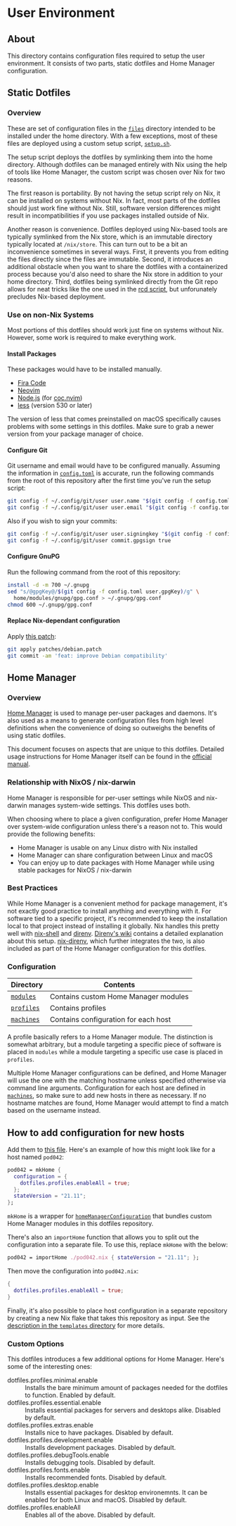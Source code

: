 # User Environment

## About

This directory contains configuration files required to setup the user
environment. It consists of two parts, static dotfiles and Home Manager
configuration.

## Static Dotfiles

### Overview

These are set of configuration files in the [`files`](files) directory intended
to be installed under the home directory. With a few exceptions, most of these
files are deployed using a custom setup script, [`setup.sh`](../setup.sh).

The setup script deploys the dotfiles by symlinking them into the home
directory. Although dotfiles can be managed entirely with Nix using the help of
tools like Home Manager, the custom script was chosen over Nix for two reasons.

The first reason is portability. By not having the setup script rely on Nix, it
can be installed on systems without Nix. In fact, most parts of the dotfiles
should just work fine without Nix. Still, software version differences might
result in incompatibilities if you use packages installed outside of Nix.

Another reason is convenience. Dotfiles deployed using Nix-based tools are
typically symlinked from the Nix store, which is an immutable directory
typically located at `/nix/store`. This can turn out to be a bit an
inconvenience sometimes in several ways. First, it prevents you from editing the
files directly since the files are immutable. Second, it introduces an
additional obstacle when you want to share the dotfiles with a containerized
process because you'd also need to share the Nix store in addition to your home
directory. Third, dotfiles being symlinked directly from the Git repo allows
for neat tricks like the one used in the [rcd script](files/.local/bin/rcd),
but unforunately precludes Nix-based deployment.

### Use on non-Nix Systems

Most portions of this dotfiles should work just fine on systems without Nix.
However, some work is required to make everything work.

#### Install Packages

These packages would have to be installed manually.

- [Fira Code](https://github.com/tonsky/FiraCode)
- [Neovim](https://neovim.io)
- [Node.js](https://nodejs.org) (for [coc.nvim](https://github.com/neoclide/coc.nvim))
- [less](https://www.greenwoodsoftware.com/less/index.html) (version 530 or later)

The version of less that comes preinstalled on macOS specifically causes
problems with some settings in this dotfiles. Make sure to grab a newer version
from your package manager of choice.

#### Configure Git

Git username and email would have to be configured manually. Assuming the
information in [`config.toml`](../config.toml) is accurate, run the following
commands from the root of this repository after the first time you've run the
setup script:

```bash
git config -f ~/.config/git/user user.name "$(git config -f config.toml user.fullName)"
git config -f ~/.config/git/user user.email "$(git config -f config.toml user.email)"
```

Also if you wish to sign your commits:

```bash
git config -f ~/.config/git/user user.signingkey "$(git config -f config.toml user.gpgKey)"
git config -f ~/.config/git/user commit.gpgsign true
```

#### Configure GnuPG

Run the following command from the root of this repository:

```bash
install -d -m 700 ~/.gnupg
sed "s/@gpgKey@/$(git config -f config.toml user.gpgKey)/g" \
  home/modules/gnupg/gpg.conf > ~/.gnupg/gpg.conf
chmod 600 ~/.gnupg/gpg.conf
```

#### Replace Nix-dependant configuration

Apply [this patch](patches/debian.patch):

```bash
git apply patches/debian.patch
git commit -am 'feat: improve Debian compatibility'
```

## Home Manager

### Overview

[Home Manager][home] is used to manage per-user packages and daemons. It's also
used as a means to generate configuration files from high level definitions when
the convenience of doing so outweighs the benefits of using static dotfiles.

This document focuses on aspects that are unique to this dotfiles. Detailed
usage instructions for Home Manager itself can be found in the [official
manual][home-docs].

### Relationship with NixOS / nix-darwin

Home Manager is responsible for per-user settings while NixOS and nix-darwin
manages system-wide settings. This dotfiles uses both.

When choosing where to place a given configuration, prefer Home Manager over
system-wide configuration unless there's a reason not to. This would provide
the following benefits:

- Home Manager is usable on any Linux distro with Nix installed
- Home Manager can share configuration between Linux and macOS
- You can enjoy up to date packages with Home Manager while using stable
  packages for NixOS / nix-darwin

### Best Practices

While Home Manager is a convenient method for package management, it's not
exactly good practice to install anything and everything with it. For software
tied to a specific project, it's recommended to keep the installation local to
that project instead of installing it globally. Nix handles this pretty well
with [nix-shell][nix-shell] and [direnv][direnv]. [Direnv's wiki][direnv-wiki]
contains a detailed explanation about this setup. [nix-direnv][nix-direnv],
which further integrates the two, is also included as part of the Home Manager
configuration for this dotfiles.

### Configuration

| Directory              | Contents                             |
| ---------------------- | ------------------------------------ |
| [`modules`](modules)   | Contains custom Home Manager modules |
| [`profiles`](profiles) | Contains profiles                    |
| [`machines`](machines) | Contains configuration for each host |

A profile basically refers to a Home Manager module. The distinction is somewhat
arbitrary, but a module targeting a specific piece of software is placed in
`modules` while a module targeting a specific use case is placed in `profiles`.

Multiple Home Manager configurations can be defined, and Home Manager will use
the one with the matching hostname unless specified otherwise via command line
arguments. Configuration for each host are defined in [`machines`](machines), so
make sure to add new hosts in there as necessary. If no hostname matches are
found, Home Manager would attempt to find a match based on the username instead.

## How to add configuration for new hosts

Add them to [this file](machines/default.nix). Here's an example of how this
might look like for a host named `pod042`:

```nix
pod042 = mkHome {
  configuration = {
    dotfiles.profiles.enableAll = true;
  };
  stateVersion = "21.11";
};
```

`mkHome` is a wrapper for [`homeManagerConfiguration`][home-conf] that bundles
custom Home Manager modules in this dotfiles repository.

There's also an `importHome` function that allows you to split out the
configuration into a separate file. To use this, replace `mkHome` with the
below:

```nix
pod042 = importHome ./pod042.nix { stateVersion = "21.11"; };
```

Then move the configuration into `pod042.nix`:

```nix
{
  dotfiles.profiles.enableAll = true;
}
```

Finally, it's also possible to place host configuration in a separate repository
by creating a new Nix flake that takes this repository as input. See the
[description in the `templates` directory](../templates) for more details.

### Custom Options

This dotfiles introduces a few additional options for Home Manager. Here's some
of the interesting ones:

<dl>
  <dt>dotfiles.profiles.minimal.enable</dt>
  <dd>
    Installs the bare minimum amount of packages needed for the dotfiles to
    function. Enabled by default.
  </dd>
  <dt>dotfiles.profiles.essential.enable</dt>
  <dd>
    Installs essential packages for servers and desktops alike. Disabled by
    default.
  </dd>
  <dt>dotfiles.profiles.extras.enable</dt>
  <dd>
    Installs nice to have packages. Disabled by default.
  </dd>
  <dt>dotfiles.profiles.development.enable</dt>
  <dd>
    Installs development packages. Disabled by default.
  </dd>
  <dt>dotfiles.profiles.debugTools.enable</dt>
  <dd>
    Installs debugging tools. Disabled by default.
  </dd>
  <dt>dotfiles.profiles.fonts.enable</dt>
  <dd>
    Installs recommended fonts. Disabled by default.
  </dd>
  <dt>dotfiles.profiles.desktop.enable</dt>
  <dd>
    Installs essential packages for desktop environemnts. It can be enabled for
    both Linux and macOS. Disabled by default.
  </dd>
  <dt>dotfiles.profiles.enableAll</dt>
  <dd>
    Enables all of the above. Disabled by default.
  </dd>
</dl>

[home]: https://github.com/nix-community/home-manager
[home-conf]: https://github.com/nix-community/home-manager/blob/master/flake.nix
[home-docs]: https://nix-community.github.io/home-manager/
[nix-shell]: https://nixos.wiki/wiki/Development_environment_with_nix-shell
[direnv]: https://direnv.net
[direnv-wiki]: https://github.com/direnv/direnv/wiki/Nix
[nix-direnv]: https://github.com/nix-community/nix-direnv
